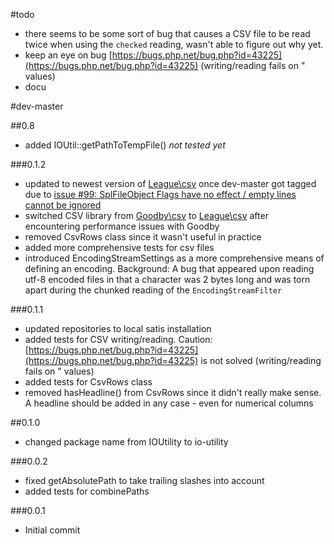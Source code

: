 #todo

 - there seems to be some sort of bug that causes a CSV file to be read twice when using the `checked` reading, wasn't able to figure out why yet.
 - keep an eye on bug [https://bugs.php.net/bug.php?id=43225](https://bugs.php.net/bug.php?id=43225) (writing/reading fails on \" values)
 - docu
 
#dev-master

##0.8

 - added IOUtil::getPathToTempFile() *not tested yet*

###0.1.2
 
 - updated to newest version of [League\csv](https://github.com/thephpleague/csv) once dev-master got tagged due to [issue #99: SplFileObject Flags have no effect / empty lines cannot be ignored](https://github.com/thephpleague/csv/issues/99)
 - switched CSV library from [Goodby\csv](https://github.com/goodby/csv) to [League\csv](https://github.com/thephpleague/csv) after encountering performance issues with Goodby
 - removed CsvRows class since it wasn't useful in practice
 - added more comprehensive tests for csv files
 - introduced EncodingStreamSettings as a more comprehensive means of defining an encoding. Background: A bug that appeared upon reading utf-8 encoded files in that a character was 2 bytes long and was torn apart during the chunked reading of the `EncodingStreamFilter`

###0.1.1

 - updated repositories to local satis installation
 - added tests for CSV writing/reading. Caution: [https://bugs.php.net/bug.php?id=43225](https://bugs.php.net/bug.php?id=43225) is not solved (writing/reading fails on \" values)
 - added tests for CsvRows class
 - removed hasHeadline() from CsvRows since it didn't really make sense. A headline should be added in any case - even for numerical columns

##0.1.0

 - changed package name from IOUtility to io-utility

###0.0.2

- fixed getAbsolutePath to take trailing slashes into account
- added tests for combinePaths

###0.0.1

- Initial commit